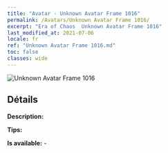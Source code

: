 ```yaml
---
title: "Avatar - Unknown Avatar Frame 1016"
permalink: /Avatars/Unknown Avatar Frame 1016/
excerpt: "Era of Chaos  Unknown Avatar Frame 1016"
last_modified_at: 2021-07-06
locale: fr
ref: "Unknown Avatar Frame 1016.md"
toc: false
classes: wide
---
```

 ![Unknown Avatar Frame 1016](/images/a/avatarFrame_16.png)

## Détails

 **Description:**  

 **Tips:**  

 **Is available:**  - 

